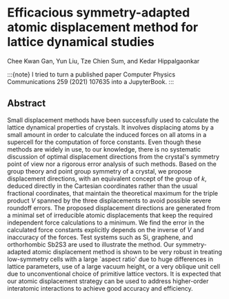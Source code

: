 # Efficacious symmetry-adapted atomic displacement method for lattice dynamical studies

Chee Kwan Gan, Yun Liu, Tze Chien Sum, and Kedar Hippalgaonkar

:::{note}
I tried to turn a published paper Computer Physics Communications 259 (2021) 107635 into a JupyterBook.
:::

## Abstract

Small displacement methods have been successfully used to calculate the
lattice dynamical properties of crystals.  It involves displacing atoms
by a small amount in order to calculate the induced forces on all atoms
in a supercell for the computation of force constants.  Even though
these methods are widely in use, to our knowledge, there
is no systematic discussion of optimal displacement directions from
the crystal's symmetry point of view nor a rigorous error analysis of
such methods.  Based on the group theory and point group symmetry of a
crystal, we propose displacement directions, with an equivalent concept
of the group of $k$, deduced directly in the
Cartesian coordinates rather than the usual fractional coordinates,
that maintain the theoretical maximum for the triple product $V$
spanned by the three displacements to avoid possible severe roundoff
errors. The proposed
displacement directions are generated from a minimal set
of irreducible atomic displacements
that keep the required independent force calculations to a minimum.
We find the error in the calculated force constants explicitly depends on
the inverse of $V$ and inaccuracy of the forces. Test systems such as Si,
graphene, and orthorhombic Sb2S3 are used to illustrate the
method.  Our symmetry-adapted atomic displacement method is shown to be very robust in treating
low-symmetry cells with a large `aspect ratio' due to huge differences
in lattice parameters, use of a large vacuum height,
or a very oblique unit cell due to unconventional choice of primitive lattice vectors.
It is expected that our atomic displacement
strategy can be used to address higher-order interatomic interactions
to achieve good accuracy and efficiency.

